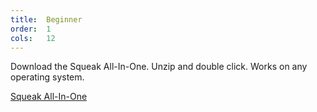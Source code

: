 ```yaml
---
title:  Beginner
order:  1
cols:   12
---
```

<p class="lead">Download the Squeak All-In-One. Unzip and double click. Works on
any operating system.</p>

<a class="btn btn-default" href="http://ftp.squeak.org/4.5/Squeak-4.5-All-in-One.zip" target="_blank" role="button">
    <i class="fa fa-download"></i>
    Squeak All-In-One
</a>

<br />